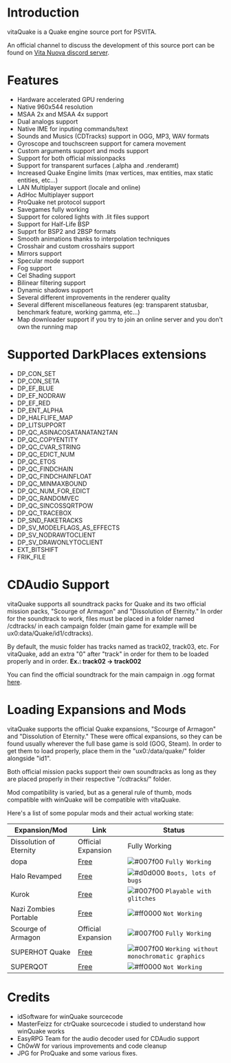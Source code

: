 # Introduction
vitaQuake is a Quake engine source port for PSVITA.

An official channel to discuss the development of this source port can be found on [Vita Nuova discord server](https://discord.gg/PyCaBx9).

# Features
- Hardware accelerated GPU rendering
- Native 960x544 resolution
- MSAA 2x and MSAA 4x support
- Dual analogs support
- Native IME for inputing commands/text
- Sounds and Musics (CDTracks) support in OGG, MP3, WAV formats
- Gyroscope and touchscreen support for camera movement
- Custom arguments support and mods support
- Support for both official missionpacks
- Support for transparent surfaces (.alpha and .renderamt)
- Increased Quake Engine limits (max vertices, max entities, max static entities, etc...)
- LAN Multiplayer support (locale and online)
- AdHoc Multiplayer support
- ProQuake net protocol support
- Savegames fully working
- Support for colored lights with .lit files support
- Support for Half-Life BSP
- Supprt for BSP2 and 2BSP formats
- Smooth animations thanks to interpolation techniques
- Crosshair and custom crosshairs support
- Mirrors support
- Specular mode support
- Fog support
- Cel Shading support
- Bilinear filtering support
- Dynamic shadows support
- Several different improvements in the renderer quality
- Several different miscellaneous features (eg: transparent statusbar, benchmark feature, working gamma, etc...)
- Map downloader support if you try to join an online server and you don't own the running map

# Supported DarkPlaces extensions
- DP_CON_SET
- DP_CON_SETA
- DP_EF_BLUE
- DP_EF_NODRAW
- DP_EF_RED
- DP_ENT_ALPHA
- DP_HALFLIFE_MAP
- DP_LITSUPPORT
- DP_QC_ASINACOSATANATAN2TAN
- DP_QC_COPYENTITY
- DP_QC_CVAR_STRING
- DP_QC_EDICT_NUM
- DP_QC_ETOS
- DP_QC_FINDCHAIN
- DP_QC_FINDCHAINFLOAT
- DP_QC_MINMAXBOUND
- DP_QC_NUM_FOR_EDICT
- DP_QC_RANDOMVEC
- DP_QC_SINCOSSQRTPOW
- DP_QC_TRACEBOX
- DP_SND_FAKETRACKS
- DP_SV_MODELFLAGS_AS_EFFECTS
- DP_SV_NODRAWTOCLIENT
- DP_SV_DRAWONLYTOCLIENT
- EXT_BITSHIFT
- FRIK_FILE

# CDAudio Support

vitaQuake supports all soundtrack packs for Quake and its two official mission packs, "Scourge of Armagon" and "Dissolution of Eternity." In order for the soundtrack to work, files must be placed in a folder named /cdtracks/ in each campaign folder (main game for example will be ux0:data/Quake/id1/cdtracks). 

By default, the music folder has tracks named as track02, track03, etc. For vitaQuake, add an extra "0" after "track" in order for them to be loaded properly and in order. **Ex.: track02 -> track002**

You can find the official soundtrack for the main campaign in .ogg format [here](https://www.quaddicted.com/files/music/quake_music.zip).

# Loading Expansions and Mods

vitaQuake supports the official Quake expansions, "Scourge of Armagon" and "Dissolution of Eternity." These were offical expansions, so they can be found usually wherever the full base game is sold (GOG, Steam). In order to get them to load properly, place them in the "ux0:/data/quake/" folder alongside "id1". 

Both official mission packs support their own soundtracks as long as they are placed properly in their respective "/cdtracks/" folder.

Mod compatibility is varied, but as a general rule of thumb, mods compatible with winQuake will be compatible with vitaQuake.

Here's a list of some popular mods and their actual working state:

Expansion/Mod | Link | Status
---|---|---|
Dissolution of Eternity | Official Expansion | Fully Working
dopa | [Free](https://twitter.com/machinegames/status/746363189768650752?lang=en) | ![#007f00](https://placehold.it/15/007f00/000000?text=+) `Fully Working`
Halo Revamped | [Free](https://wololo.net/downloads/index.php/download/1376) | ![#d0d000](https://placehold.it/15/d0d000/000000?text=+) `Boots, lots of bugs`
Kurok | [Free](http://www.bladebattles.com/kurok/) | ![#007f00](https://placehold.it/15/007f00/000000?text=+) `Playable with glitches`
Nazi Zombies Portable | [Free](https://www.moddb.com/games/nazi-zombies-portable/news/nazi-zombies-portable-ps-vita-info) | ![#ff0000](https://placehold.it/15/ff0000/000000?text=+) `Not Working`
Scourge of Armagon | Official Expansion | ![#007f00](https://placehold.it/15/007f00/000000?text=+) `Fully Working`
SUPERHOT Quake | [Free](https://www.moddb.com/mods/superhot-quake) | ![#007f00](https://placehold.it/15/007f00/000000?text=+) `Working without monochromatic graphics`
SUPERQOT | [Free](https://superhotgame.com/SUPERQOT/) | ![#ff0000](https://placehold.it/15/ff0000/000000?text=+) `Not Working`

# Credits
- idSoftware for winQuake sourcecode
- MasterFeizz for ctrQuake sourcecode i studied to understand how winQuake works
- EasyRPG Team for the audio decoder used for CDAudio support
- Ch0wW for various improvements and code cleanup
- JPG for ProQuake and some various fixes.
